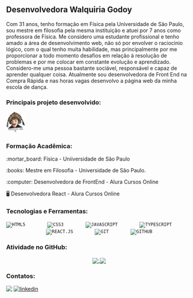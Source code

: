 ## Desenvolvedora Walquiria Godoy

<p>Com 31 anos, tenho formação em Física pela Universidade de São Paulo, sou mestre em filosofia pela mesma instituição e atuei por 7 anos como professora de Física. Me considero uma estudante profissional e tenho amado a área de desenvolvimento web, não só por envolver o raciocinio lógico, com o qual tenho muita habilidade, mas principalmente por me proporcionar a todo momento desafios em relação à resolução de problemas e por me colocar em constante evolução e aprendizado. Considero-me uma pessoa bastante sociável, responsável e capaz de aprender qualquer coisa. Atualmente sou desenvolvedora de Front End na Compra Rápida e nas horas vagas desenvolvo a página web da minha escola de dança. </p>

### Principais projeto desenvolvido:
  <a href="https://github.com/WalquiriaGodoy/react-typescript-web-page-lab"> <img width="50px" title = "React.ts" src="logolab2.png"/>
  </a>

### Formação Acadêmica:
<div style="display: inline_block"  >
<p> :mortar_board: Física - Uniiversidade de São Paulo </p>
<p> :books: Mestre em Filosofia - Universidade de São Paulo. </p>
<p> :computer: Desenvolvedora de FrontEnd - Alura Cursos Online</p> 
<p> 🖥️ Desenvolvedora React - Alura Cursos Online</p> 
</div>


### Tecnologias e Ferramentas: 
<div align="center">
<code><img width="40px" src="https://cdn.jsdelivr.net/gh/devicons/devicon/icons/html5/html5-original-wordmark.svg" title = "HTML5"/></code>
&nbsp;&nbsp;&nbsp;&nbsp;&nbsp;&nbsp;&nbsp;&nbsp;&nbsp;&nbsp;&nbsp;&nbsp;&nbsp;
<code><img width="40px" src="https://cdn.jsdelivr.net/gh/devicons/devicon/icons/css3/css3-original-wordmark.svg" title = "CSS3"/></code>
&nbsp;&nbsp;&nbsp;&nbsp;&nbsp;&nbsp;&nbsp;&nbsp;&nbsp;&nbsp;&nbsp;&nbsp;&nbsp;
<code><img width="40px" src="https://cdn.jsdelivr.net/gh/devicons/devicon/icons/javascript/javascript-original.svg" title = "JAVASCRIPT"/></code>
  &nbsp;&nbsp;&nbsp;&nbsp;&nbsp;&nbsp;&nbsp;&nbsp;&nbsp;&nbsp;&nbsp;&nbsp;&nbsp;
<code><img width="40px" src="https://cdn.jsdelivr.net/gh/devicons/devicon/icons/typescript/typescript-original.svg" title = "TYPESCRIPT"/></code>
&nbsp;&nbsp;&nbsp;&nbsp;&nbsp;&nbsp;&nbsp;&nbsp;&nbsp;&nbsp;&nbsp;&nbsp;&nbsp;
<code><img width="40px" src="https://img.icons8.com/color/344/react-native.png" title = "REACT.JS"/></code>
&nbsp;&nbsp;&nbsp;&nbsp;&nbsp;&nbsp;&nbsp;&nbsp;&nbsp;&nbsp;&nbsp;&nbsp;&nbsp;
<code><img width="40px" src="https://cdn.jsdelivr.net/gh/devicons/devicon/icons/git/git-original.svg" title = "GIT"/></code>
&nbsp;&nbsp;&nbsp;&nbsp;&nbsp;&nbsp;&nbsp;&nbsp;&nbsp;&nbsp;&nbsp;&nbsp;&nbsp;
<code><img width="40px" src="https://cdn.jsdelivr.net/gh/devicons/devicon/icons/github/github-original.svg" title = "GITHUB"/></code>
</div>

### Atividade no GitHub:
<p align="center">
  <a href="https://github.com/anuraghazra/github-readme-stats">
    <img
      align="center"
      src="https://github-readme-stats.vercel.app/api/top-langs/?username=WalquiriaGodoy&layout=compact&langs_count=7&theme=dracula"
    />
  </a>
  <a href="https://github.com/anuraghazra/github-readme-stats">
    <img
      align="center"
      height="165"
      src="https://github-readme-stats.vercel.app/api?username=WalquiriaGodoy&show_icons=true&theme=dracula&include_all_commits=true&count_private=true"
    />
  </a>
</p>

### Contatos:

<div>
<a href = "mailto:walquiriagodoy@gmail.com"><img width="80px" src="https://img.icons8.com/clouds/344/apple-mail.png" target="_blank"></a>
 <a href="https://www.linkedin.com/in/walquiria-godoy-502848226
   ">

  <img width="80px" src="https://i.ibb.co/RyZx12b/linkedin.png" alt="linkedin" style="vertical-align:top;">
  </a>
</div>



